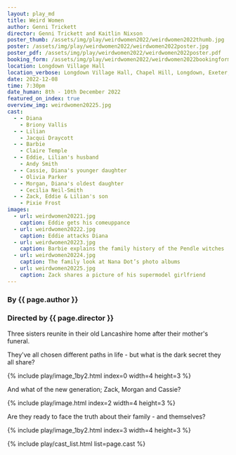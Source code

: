 ```yaml
---
layout: play_md
title: Weird Women
author: Genni Trickett
director: Genni Trickett and Kaitlin Nixson
poster_thumb: /assets/img/play/weirdwomen2022/weirdwomen2022thumb.jpg
poster: /assets/img/play/weirdwomen2022/weirdwomen2022poster.jpg
poster_pdf: /assets/img/play/weirdwomen2022/weirdwomen2022poster.pdf
booking_form: /assets/img/play/weirdwomen2022/weirdwomen2022bookingform.pdf
location: Longdown Village Hall
location_verbose: Longdown Village Hall, Chapel Hill, Longdown, Exeter, EX6 7SN
date: 2022-12-08
time: 7:30pm
date_human: 8th - 10th December 2022
featured_on_index: true
overview_img: weirdwomen20225.jpg
cast:
  - - Diana
    - Briony Vallis
  - - Lilian
    - Jacqui Draycott
  - - Barbie
    - Claire Temple
  - - Eddie, Lilian's husband
    - Andy Smith
  - - Cassie, Diana's younger daughter
    - Olivia Parker
  - - Morgan, Diana's oldest daughter
    - Cecilia Neil-Smith
  - - Zack, Eddie & Lilian's son
    - Pixie Frost
images:
  - url: weirdwomen20221.jpg
    caption: Eddie gets his comeuppance
  - url: weirdwomen20222.jpg
    caption: Eddie attacks Diana
  - url: weirdwomen20223.jpg
    caption: Barbie explains the family history of the Pendle witches
  - url: weirdwomen20224.jpg
    caption: The family look at Nana Dot’s photo albums
  - url: weirdwomen20225.jpg
    caption: Zack shares a picture of his supermodel girlfriend
---
```


### By {{ page.author }}
### Directed by {{ page.director }}

Three sisters reunite in their old Lancashire home after their mother's funeral.

They've all chosen different paths in life - but what is the dark secret they all share?

{% include play/image_1by2.html index=0 width=4 height=3 %}

And what of the new generation; Zack, Morgan and Cassie?

{% include play/image.html index=2 width=4 height=3 %}

Are they ready to face the truth about their family - and themselves?

{% include play/image_1by2.html index=3 width=4 height=3 %}

{% include play/cast_list.html list=page.cast %}

